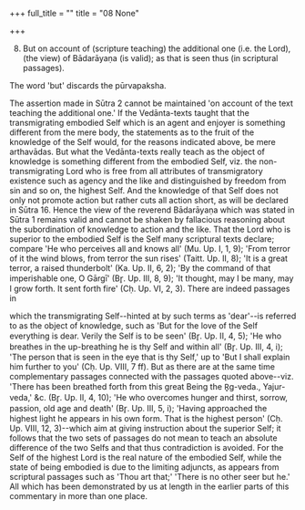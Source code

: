 +++
full_title = ""
title = "08 None"

+++


8. But on account of (scripture teaching) the additional one (i.e. the Lord), (the view) of Bādarāyaṇa (is valid); as that is seen thus (in scriptural passages).

The word 'but' discards the pūrvapaksha.

The assertion made in Sūtra 2 cannot be maintained 'on account of the text teaching the additional one.' If the Vedānta-texts taught that the transmigrating embodied Self which is an agent and enjoyer is something different from the mere body, the statements as to the fruit of the knowledge of the Self would, for the reasons indicated above, be mere arthavādas. But what the Vedānta-texts really teach as the object of knowledge is something different from the embodied Self, viz. the non-transmigrating Lord who is free from all attributes of transmigratory existence such as agency and the like and distinguished by freedom from sin and so on, the highest Self. And the knowledge of that Self does not only not promote action but rather cuts all action short, as will be declared in Sūtra 16. Hence the view of the reverend Bādarāyaṇa which was stated in Sūtra 1 remains valid and cannot be shaken by fallacious reasoning about the subordination of knowledge to action and the like. That the Lord who is superior to the embodied Self is the Self many scriptural texts declare; compare 'He who perceives all and knows all' (Mu. Up. I, 1, 9); 'From terror of it the wind blows, from terror the sun rises' (Taitt. Up. II, 8); 'It is a great terror, a raised thunderbolt' (Ka. Up. II, 6, 2); 'By the command of that imperishable one, O Gārgī' (Br̥. Up. III, 8, 9); 'It thought, may I be many, may I grow forth. It sent forth fire' (Cḥ. Up. VI, 2, 3). There are indeed passages in

which the transmigrating Self--hinted at by such terms as 'dear'--is referred to as the object of knowledge, such as 'But for the love of the Self everything is dear. Verily the Self is to be seen' (Br̥. Up. II, 4, 5); 'He who breathes in the up-breathing he is thy Self and within all' (Br̥. Up. III, 4, i); 'The person that is seen in the eye that is thy Self,' up to 'But I shall explain him further to you' (Cḥ. Up. VIII, 7 ff). But as there are at the same time complementary passages connected with the passages quoted above--viz. 'There has been breathed forth from this great Being the R̥g-veda., Yajur-veda,' &c. (Br̥. Up. II, 4, 10); 'He who overcomes hunger and thirst, sorrow, passion, old age and death' (Br̥. Up. III, 5, i); 'Having approached the highest light he appears in his own form. That is the highest person' (Cḥ. Up. VIII, 12, 3)--which aim at giving instruction about the superior Self; it follows that the two sets of passages do not mean to teach an absolute difference of the two Selfs and that thus contradiction is avoided. For the Self of the highest Lord is the real nature of the embodied Self, while the state of being embodied is due to the limiting adjuncts, as appears from scriptural passages such as 'Thou art that;' 'There is no other seer but he.' All which has been demonstrated by us at length in the earlier parts of this commentary in more than one place.

